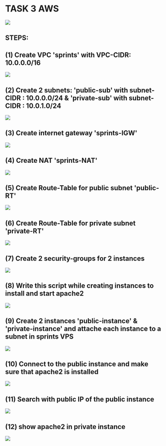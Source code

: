 # TASK 3 AWS
![](https://github.com/IbrahimmAdel/DevOps_sprints/blob/main/AWS/AWS-3/screenshots/task.png)

## STEPS:

## (1) Create VPC 'sprints' with VPC-CIDR: 10.0.0.0/16
![](https://github.com/IbrahimmAdel/DevOps_sprints/blob/main/AWS/AWS-3/screenshots/vpc.png)

## (2) Create 2 subnets: 'public-sub' with subnet-CIDR : 10.0.0.0/24 & 'private-sub' with subnet-CIDR : 10.0.1.0/24
![](https://github.com/IbrahimmAdel/DevOps_sprints/blob/main/AWS/AWS-3/screenshots/subnetes.png)

## (3) Create internet gateway 'sprints-IGW'
![](https://github.com/IbrahimmAdel/DevOps_sprints/blob/main/AWS/AWS-3/screenshots/IGW.png)

## (4) Create NAT 'sprints-NAT'
![](https://github.com/IbrahimmAdel/DevOps_sprints/blob/main/AWS/AWS-3/screenshots/NAT.png)

## (5) Create Route-Table for public subnet 'public-RT'
![](https://github.com/IbrahimmAdel/DevOps_sprints/blob/main/AWS/AWS-3/screenshots/public%20RT.png)

## (6) Create Route-Table for private subnet 'private-RT'
![](https://github.com/IbrahimmAdel/DevOps_sprints/blob/main/AWS/AWS-3/screenshots/private%20RT.png)

## (7) Create 2 security-groups for 2 instances
![](https://github.com/IbrahimmAdel/DevOps_sprints/blob/main/AWS/AWS-3/screenshots/security%20groups.png)

## (8) Write this script while creating instances to install and start apache2
![](https://github.com/IbrahimmAdel/DevOps_sprints/blob/main/AWS/AWS-3/screenshots/apache%20script.png)

## (9) Create 2 instances 'public-instance' & 'private-instance' and attache each instance to a subnet in sprints VPS
![](https://github.com/IbrahimmAdel/DevOps_sprints/blob/main/AWS/AWS-3/screenshots/2%20instance.png)


## (10) Connect to the public instance and make sure that apache2 is installed
![](https://github.com/IbrahimmAdel/DevOps_sprints/blob/main/AWS/AWS-3/screenshots/public%20instance%20run%20apache2.png)

## (11) Search with public IP of the public instance
![](https://github.com/IbrahimmAdel/DevOps_sprints/blob/main/AWS/AWS-3/screenshots/IP%20of%20public%20instance.png)

## (12) show apache2 in private instance 
![](https://github.com/IbrahimmAdel/DevOps_sprints/blob/main/AWS/AWS-3/screenshots/private%20instance%20run%20apache2.png)
